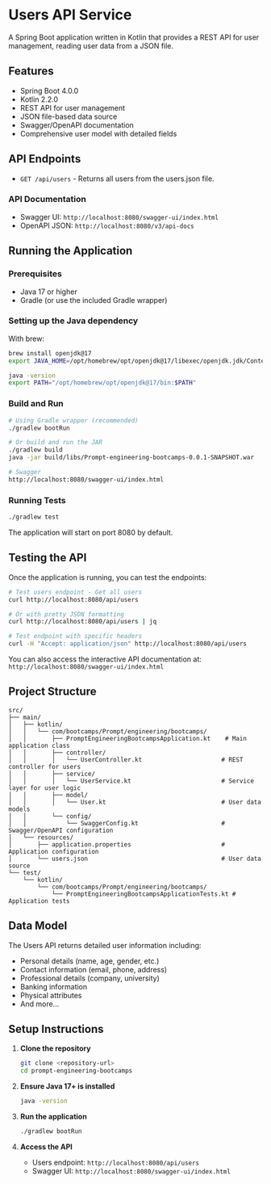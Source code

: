 # Users API Service

A Spring Boot application written in Kotlin that provides a REST API for user management, reading user data from a JSON file.

## Features

- Spring Boot 4.0.0
- Kotlin 2.2.0
- REST API for user management
- JSON file-based data source
- Swagger/OpenAPI documentation
- Comprehensive user model with detailed fields

## API Endpoints

- `GET /api/users` - Returns all users from the users.json file.

### API Documentation
- Swagger UI: `http://localhost:8080/swagger-ui/index.html`
- OpenAPI JSON: `http://localhost:8080/v3/api-docs`

## Running the Application

### Prerequisites
- Java 17 or higher
- Gradle (or use the included Gradle wrapper)

### Setting up the Java dependency

With brew:
```bash
brew install openjdk@17
export JAVA_HOME=/opt/homebrew/opt/openjdk@17/libexec/openjdk.jdk/Contents/Home

java -version
export PATH="/opt/homebrew/opt/openjdk@17/bin:$PATH"
```

### Build and Run
```bash
# Using Gradle wrapper (recommended)
./gradlew bootRun

# Or build and run the JAR
./gradlew build
java -jar build/libs/Prompt-engineering-bootcamps-0.0.1-SNAPSHOT.war

# Swagger
http://localhost:8080/swagger-ui/index.html
```

### Running Tests
```bash
./gradlew test
```

The application will start on port 8080 by default.

## Testing the API

Once the application is running, you can test the endpoints:

```bash
# Test users endpoint - Get all users
curl http://localhost:8080/api/users

# Or with pretty JSON formatting
curl http://localhost:8080/api/users | jq

# Test endpoint with specific headers
curl -H "Accept: application/json" http://localhost:8080/api/users
```

You can also access the interactive API documentation at: `http://localhost:8080/swagger-ui/index.html`

## Project Structure

```
src/
├── main/
│   ├── kotlin/
│   │   └── com/bootcamps/Prompt/engineering/bootcamps/
│   │       ├── PromptEngineeringBootcampsApplication.kt    # Main application class
│   │       ├── controller/
│   │       │   └── UserController.kt                      # REST controller for users
│   │       ├── service/
│   │       │   └── UserService.kt                         # Service layer for user logic
│   │       ├── model/
│   │       │   └── User.kt                                # User data models
│   │       └── config/
│   │           └── SwaggerConfig.kt                       # Swagger/OpenAPI configuration
│   └── resources/
│       ├── application.properties                         # Application configuration
│       └── users.json                                     # User data source
└── test/
    └── kotlin/
        └── com/bootcamps/Prompt/engineering/bootcamps/
            └── PromptEngineeringBootcampsApplicationTests.kt # Application tests
```

## Data Model

The Users API returns detailed user information including:
- Personal details (name, age, gender, etc.)
- Contact information (email, phone, address)
- Professional details (company, university)
- Banking information
- Physical attributes
- And more...

## Setup Instructions

1. **Clone the repository**
   ```bash
   git clone <repository-url>
   cd prompt-engineering-bootcamps
   ```

2. **Ensure Java 17+ is installed**
   ```bash
   java -version
   ```

3. **Run the application**
   ```bash
   ./gradlew bootRun
   ```

4. **Access the API**
   - Users endpoint: `http://localhost:8080/api/users`
   - Swagger UI: `http://localhost:8080/swagger-ui/index.html`

